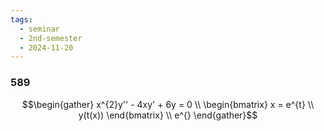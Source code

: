 ```yaml
---
tags:
  - seminar
  - 2nd-semester
  - 2024-11-20
---
```


### 589

$$\begin{gather}
x^{2}y'' - 4xy' + 6y = 0 \\
\begin{bmatrix}
x = e^{t} \\
y(t(x)) 
\end{bmatrix} \\
e^{}
\end{gather}$$